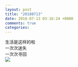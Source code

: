 ```yaml
---
layout: post
title: "20180713"
date: 2018-07-13 03:16:24 +0800
comments: true
categories: 
---
```

生活是这样的啦  
一次次迷失  
一次次寻回  
![](http://wx2.sinaimg.cn/mw690/780bc50fgy1ft7oths668j21x51cpwxd.jpg)

